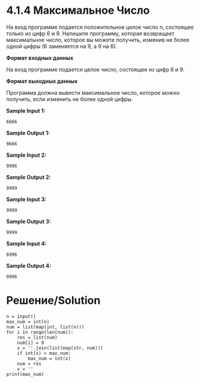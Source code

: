 # 4.1.4 Максимальное Число
На вход программе подается положительное целое число n, состоящее только из цифр 6 и 9. Напишите программу, которая возвращает максимальное число, которое вы можете получить, изменив не более одной цифры (6 заменяется на 9, а 9 на 6).

**Формат входных данных**

На вход программе подается целое число, состоящее из цифр 6 и 9.

**Формат выходных данных**

Программа должна вывести максимальное число, которое можно получить, если изменить не более одной цифры.

**Sample Input 1:**
```
6666
```
**Sample Output 1:**
```
9666
```
**Sample Input 2:**
```
9996
```
**Sample Output 2:**
```
9999
```
**Sample Input 3:**
```
9999
```
**Sample Output 3:**
```
9999
```
**Sample Input 4:**
```
6996
```
**Sample Output 4:**
```
9996
```
# Решение/Solution

```
n = input()
max_num = int(n)
num = list(map(int, list(n)))
for i in range(len(num)):
    res = list(num)
    num[i] = 9
    x = ''.join(list(map(str, num)))
    if int(x) > max_num:
        max_num = int(x)
    num = res
    x = ''
print(max_num)
```
